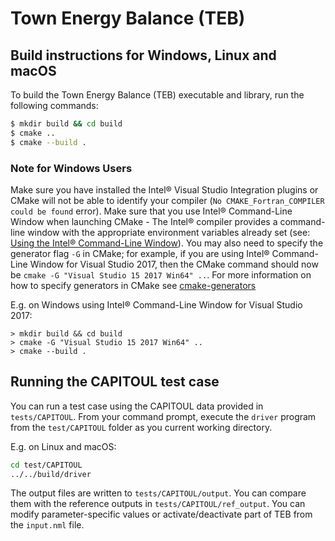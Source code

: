 # Town Energy Balance (TEB)

## Build instructions for Windows, Linux and macOS

To build the Town Energy Balance (TEB) executable and library, run the following commands:

```bash
$ mkdir build && cd build
$ cmake ..
$ cmake --build .
```

### Note for Windows Users

Make sure you have installed the Intel® Visual Studio Integration plugins or CMake will not be able to identify your compiler (`No CMAKE_Fortran_COMPILER could be found` error).
Make sure that you use Intel® Command-Line Window when launching CMake - The Intel® compiler provides a command-line window with the appropriate environment variables already set (see: [Using the Intel® Command-Line Window](https://software.intel.com/en-us/node/522358)).
You may also need to specify the generator flag `-G` in CMake; for example, if you are using Intel® Command-Line Window for Visual Studio 2017, then the CMake command should now be `cmake -G "Visual Studio 15 2017 Win64" ..`. For more information on how to specify generators in CMake see [cmake-generators](https://cmake.org/cmake/help/latest/manual/cmake-generators.7.html#visual-studio-generators)

E.g. on Windows using Intel® Command-Line Window for Visual Studio 2017:

```
> mkdir build && cd build
> cmake -G "Visual Studio 15 2017 Win64" ..
> cmake --build .
```

## Running the CAPITOUL test case

You can run a test case using the CAPITOUL data provided in `tests/CAPITOUL`. From your command prompt, execute the `driver` program from the `test/CAPITOUL` folder as you current working directory.

E.g. on Linux and macOS:

``` bash
cd test/CAPITOUL
../../build/driver
```

The output files are written to `tests/CAPITOUL/output`. You can compare them with the reference outputs in `tests/CAPITOUL/ref_output`. You can modify parameter-specific values or activate/deactivate part of TEB from the `input.nml` file.
